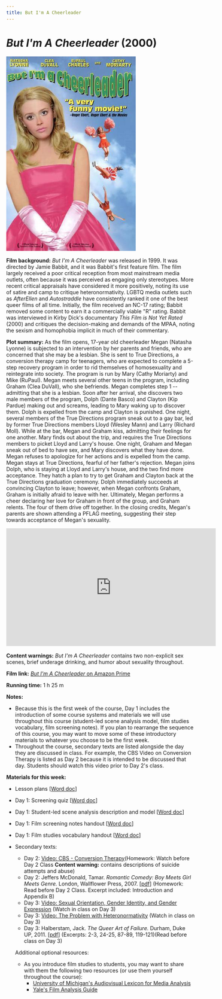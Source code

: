 ```yaml
---
title: But I'm A Cheerleader
---
```

# *But I'm A Cheerleader* (2000)

<a href="modules/unit 1: comedy/cheerleader.jpg">
<img src="modules/unit 1: comedy/cheerleader.jpg" class="poster">
</a>

**Film background:** *But I'm A Cheerleader* was released in 1999. It was directed by Jamie Babbit, and it was Babbit's first feature film. The film largely received a poor critical reception from most mainstream media outlets, often because it was perceived as engaging only stereotypes. More recent critical appraisals have considered it more positively, noting its use of satire and camp to critique heteronormativity. LGBTQ media outlets such as *AfterEllen* and *Autostraddle* have consistently ranked it one of the best queer films of all time. Initially, the film received an NC-17 rating; Babbit removed some content to earn it a commercially viable "R" rating. Babbit was interviewed in Kirby Dick's documentary *This Film is Not Yet Rated* (2000) and critiques the decision-making and demands of the MPAA, noting the sexism and homophobia implicit in much of their commentary.  

**Plot summary:** As the film opens, 17-year old cheerleader Megan (Natasha Lyonne) is subjected to an intervention by her parents and friends, who are concerned that she may be a lesbian. She is sent to True Directions, a conversion therapy camp for teenagers, who are expected to complete a 5-step recovery program in order to rid themselves of homosexuality and reintegrate into society. The program is run by Mary (Cathy Moriarty) and Mike (RuPaul). Megan meets several other teens in the program, including Graham (Clea DuVall), who she befriends. Megan completes step 1 -- admitting that she is a lesbian. Soon after her arrival, she discovers two male members of the program, Dolph (Dante Basco) and Clayton (Kip Pardue) making out and screams, leading to Mary waking up to discover them. Dolph is expelled from the camp and Clayton is punished. One night, several members of the True Directions program sneak out to a gay bar, led by former True Directions members Lloyd (Wesley Mann) and Larry (Richard Moll). While at the bar, Megan and Graham kiss, admitting their feelings for one another. Mary finds out about the trip, and requires the True Directions members to picket Lloyd and Larry's house. One night, Graham and Megan sneak out of bed to have sex, and Mary discovers what they have done. Megan refuses to apologize for her actions and is expelled from the camp. Megan stays at True Directions, fearful of her father's rejection. Megan joins Dolph, who is staying at Lloyd and Larry's house, and the two find more acceptance. They hatch a plan to try to get Graham and Clayton back at the True Directions graduation ceremony. Dolph immediately succeeds at convincing Clayton to leave; however, when Megan confronts Graham, Graham is initially afraid to leave with her. Ultimately, Megan performs a cheer declaring her love for Graham in front of the group, and Graham relents. The four of them drive off together. In the closing credits, Megan's parents are shown attending a PFLAG meeting, suggesting their step towards acceptance of Megan's sexuality.

<div class="video-container">
<iframe width="560" height="315" src="https://www.youtube.com/embed/HnUvneNxoz8" frameborder="0" allow="accelerometer; autoplay; clipboard-write; encrypted-media; gyroscope; picture-in-picture" allowfullscreen></iframe>
</div>

**Content warnings:** *But I'm A Cheerleader* contains two non-explicit sex scenes, brief underage drinking, and humor about sexuality throughout.

**Film link:** [*But I'm A Cheerleader* on Amazon Prime](https://www.amazon.com/But-Im-Cheerleader-Bud-Cort/dp/B00FYJ37DY)

**Running time:** 1 h 25 m

**Notes:**
* Because this is the first week of the course, Day 1 includes the introduction of some course systems and materials we will use throughout this course (student-led scene analysis model, film studies vocabulary, film screening notes). If you plan to rearrange the sequence of this course, you may want to move some of these introductory materials to whatever you choose to be the first week.
* Throughout the course, secondary texts are listed alongside the day they are discussed in class. For example, the CBS Video on Conversion Therapy is listed as Day 2 because it is intended to be discussed that day. Students should watch this video prior to Day 2's class.

**Materials for this week:**
* Lesson plans [<a href="/modules/unit 1: comedy/But I'm A Cheerleader LP.docx" download>Word doc</a>]
* Day 1: Screening quiz [<a href="/modules/unit 1: comedy/But I'm A Cheerleader Screening Quiz.docx" download>Word doc</a>]
* Day 1: Student-led scene analysis description and model [<a href="/modules/unit 1: comedy/Student Led Scene Analysis.docx" download>Word doc</a>]
* Day 1: Film screening notes handout [<a href="/modules/unit 1: comedy/Film Screening Notes Handout.docx" download>Word doc</a>]
* Day 1: Film studies vocabulary handout [<a href="/modules/unit 1: comedy/Film Studies Vocabulary.docx" download>Word doc</a>]
* Secondary texts:
    * Day 2: [Video: CBS - Conversion Therapy](https://www.youtube.com/watch?v=l5AIkfq1z2k)(Homework: Watch before Day 2 Class **Content warning:** contains descriptions of suicide attempts and abuse)
    * Day 2: Jeffers McDonald, Tamar. *Romantic Comedy: Boy Meets Girl Meets Genre.* London, Wallflower Press, 2007. [<a href="/modules/unit 1: comedy/Boy Meets Girl Meets Genre.pdf" download>pdf</a>] (Homework: Read before Day 2 Class. Excerpt included: Introduction and Appendix B)
    * Day 3: [Video: Sexual Orientation, Gender Identity, and Gender Expression](https://www.youtube.com/watch?v=Vlx9iZ9g_9I) (Watch in class on Day 3)
    * Day 3: [Video: The Problem with Heteronormativity](https://www.youtube.com/watch?v=EJ3K_oS6ZmU) (Watch in class on Day 3)
    * Day 3: Halberstam, Jack. *The Queer Art of Failure.* Durham, Duke UP, 2011. [<a href="/modules/unit 1: comedy/The Queer Art of Failure.pdf" download>pdf</a>] (Excerpts: 2-3, 24-25, 87-89, 119-121)(Read before class on Day 3)

  Additional optional resources:
  * As you introduce film studies to students, you may want to share with them the following two resources (or use them yourself throughout the course):
       * [University of Michigan's Audiovisual Lexicon for Media Analysis](https://www.youtube.com/playlist?list=PLCEc4eMTXqNoQNLvq35US5f8G4G_7RnkV)
       * [Yale's Film Analysis Guide](https://filmanalysis.yale.edu/)

